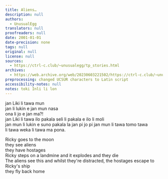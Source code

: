 ```yaml
---
title: Aliens…
description: null
authors:
  - UnusualEgg
translators: null
proofreaders: null
date: 2001-01-01
date-precision: none
tags: null
original: null
license: null
sources:
  - https://ctrl-c.club/~unusualegg/tp_stories.html
archives:
  - https://web.archive.org/web/20230603221502/https://ctrl-c.club/~unusualegg/tp_stories.html
preprocessing: changed UCSUR characters to Latin script
accessibility-notes: null
notes: toki Inli li lon
---
```


jan Liki li tawa mun  
jan li lukin e jan mun nasa  
ona li jo e jan ma?!  
jan Liki li tawa ilo pakala seli li pakala e ilo li moli  
jan mun li lukin e suno pakala la jan pi jo pi jan mun li tawa tomo tawa  
li tawa weka li tawa ma pona.

Ricky goes to the moon  
they see aliens  
they have hostages  
Ricky steps on a landmine and it explodes and they die  
The aliens see this and whilst they're distracted, the hostages escape to Ricky's ship  
they fly back home
